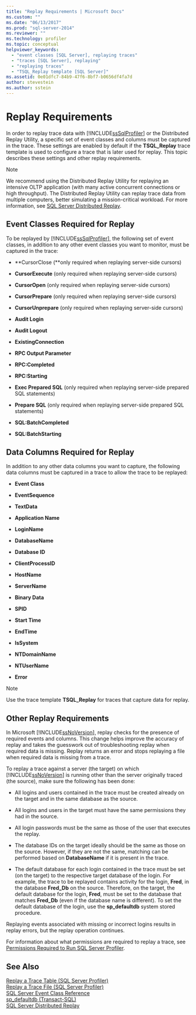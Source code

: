 ```yaml
---
title: "Replay Requirements | Microsoft Docs"
ms.custom: ""
ms.date: "06/13/2017"
ms.prod: "sql-server-2014"
ms.reviewer: ""
ms.technology: profiler
ms.topic: conceptual
helpviewer_keywords: 
  - "event classes [SQL Server], replaying traces"
  - "traces [SQL Server], replaying"
  - "replaying traces"
  - "TSQL_Replay template [SQL Server]"
ms.assetid: 0e01dfc7-84b9-47f6-8bf7-b0656df4fa7d
author: stevestein
ms.author: sstein
---
```

# Replay Requirements
  In order to replay trace data with [!INCLUDE[ssSqlProfiler](../../includes/sssqlprofiler-md.md)] or the Distributed Replay Utility, a specific set of event classes and columns must be captured in the trace. These settings are enabled by default if the **TSQL_Replay** trace template is used to configure a trace that is later used for replay. This topic describes these settings and other replay requirements.  
  
> [!NOTE]  
>  We recommend using the Distributed Replay Utility for replaying an intensive OLTP application (with many active concurrent connections or high throughput). The Distributed Replay Utility can replay trace data from multiple computers, better simulating a mission-critical workload. For more information, see [SQL Server Distributed Replay](../distributed-replay/sql-server-distributed-replay.md).  
  
## Event Classes Required for Replay  
 To be replayed by [!INCLUDE[ssSqlProfiler](../../includes/sssqlprofiler-md.md)], the following set of event classes, in addition to any other event classes you want to monitor, must be captured in the trace:  
  
-   **CursorClose (**only required when replaying server-side cursors)  
  
-   **CursorExecute** (only required when replaying server-side cursors)  
  
-   **CursorOpen** (only required when replaying server-side cursors)  
  
-   **CursorPrepare** (only required when replaying server-side cursors)  
  
-   **CursorUnprepare** (only required when replaying server-side cursors)  
  
-   **Audit Login**  
  
-   **Audit Logout**  
  
-   **ExistingConnection**  
  
-   **RPC Output Parameter**  
  
-   **RPC:Completed**  
  
-   **RPC:Starting**  
  
-   **Exec Prepared SQL** (only required when replaying server-side prepared SQL statements)  
  
-   **Prepare SQL** (only required when replaying server-side prepared SQL statements)  
  
-   **SQL:BatchCompleted**  
  
-   **SQL:BatchStarting**  
  
## Data Columns Required for Replay  
 In addition to any other data columns you want to capture, the following data columns must be captured in a trace to allow the trace to be replayed:  
  
-   **Event Class**  
  
-   **EventSequence**  
  
-   **TextData**  
  
-   **Application Name**  
  
-   **LoginName**  
  
-   **DatabaseName**  
  
-   **Database ID**  
  
-   **ClientProcessID**  
  
-   **HostName**  
  
-   **ServerName**  
  
-   **Binary Data**  
  
-   **SPID**  
  
-   **Start Time**  
  
-   **EndTime**  
  
-   **IsSystem**  
  
-   **NTDomainName**  
  
-   **NTUserName**  
  
-   **Error**  
  
> [!NOTE]  
>  Use the trace template **TSQL_Replay** for traces that capture data for replay.  
  
## Other Replay Requirements  
 In Microsoft [!INCLUDE[ssNoVersion](../../includes/ssnoversion-md.md)], replay checks for the presence of required events and columns. This change helps improve the accuracy of replay and takes the guesswork out of troubleshooting replay when required data is missing. Replay returns an error and stops replaying a file when required data is missing from a trace.  
  
 To replay a trace against a server (the target) on which [!INCLUDE[ssNoVersion](../../includes/ssnoversion-md.md)] is running other than the server originally traced (the source), make sure the following has been done:  
  
-   All logins and users contained in the trace must be created already on the target and in the same database as the source.  
  
-   All logins and users in the target must have the same permissions they had in the source.  
  
-   All login passwords must be the same as those of the user that executes the replay.  
  
-   The database IDs on the target ideally should be the same as those on the source. However, if they are not the same, matching can be performed based on **DatabaseName** if it is present in the trace.  
  
-   The default database for each login contained in the trace must be set (on the target) to the respective target database of the login. For example, the trace to be replayed contains activity for the login, **Fred**, in the database **Fred_Db** on the source. Therefore, on the target, the default database for the login, **Fred**, must be set to the database that matches **Fred_Db** (even if the database name is different). To set the default database of the login, use the **sp_defaultdb** system stored procedure.  
  
 Replaying events associated with missing or incorrect logins results in replay errors, but the replay operation continues.  
  
 For information about what permissions are required to replay a trace, see [Permissions Required to Run SQL Server Profiler](sql-server-profiler.md).  
  
## See Also  
 [Replay a Trace Table &#40;SQL Server Profiler&#41;](replay-a-trace-table-sql-server-profiler.md)   
 [Replay a Trace File &#40;SQL Server Profiler&#41;](replay-a-trace-file-sql-server-profiler.md)   
 [SQL Server Event Class Reference](../../relational-databases/event-classes/sql-server-event-class-reference.md)   
 [sp_defaultdb &#40;Transact-SQL&#41;](/sql/relational-databases/system-stored-procedures/sp-defaultdb-transact-sql)   
 [SQL Server Distributed Replay](../distributed-replay/sql-server-distributed-replay.md)  
  
  
